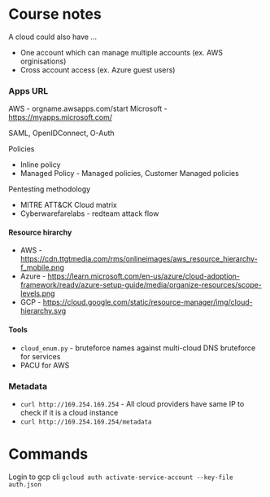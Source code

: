 # Course notes
A cloud could also have ...
- One account which can manage multiple accounts (ex. AWS orginisations)
- Cross account access (ex. Azure guest users)

### Apps URL
AWS  -  orgname.awsapps.com/start
Microsoft - https://myapps.microsoft.com/

SAML, OpenIDConnect, O-Auth

Policies
- Inline policy
- Managed Policy - Managed policies, Customer Managed policies

Pentesting methodology
- MITRE ATT&CK Cloud matrix
- Cyberwarefarelabs - redteam attack flow

#### Resource hirarchy
- AWS - https://cdn.ttgtmedia.com/rms/onlineimages/aws_resource_hierarchy-f_mobile.png
- Azure - https://learn.microsoft.com/en-us/azure/cloud-adoption-framework/ready/azure-setup-guide/media/organize-resources/scope-levels.png
- GCP - https://cloud.google.com/static/resource-manager/img/cloud-hierarchy.svg 

#### Tools
- ```cloud_enum.py``` - bruteforce names against multi-cloud DNS bruteforce for services
- PACU for AWS

### Metadata
- ```curl http://169.254.169.254``` - All cloud providers have same IP to check if it is a cloud instance
- ```curl http://169.254.169.254/metadata```
 
# Commands
Login to gcp cli
```gcloud auth activate-service-account --key-file auth.json```
